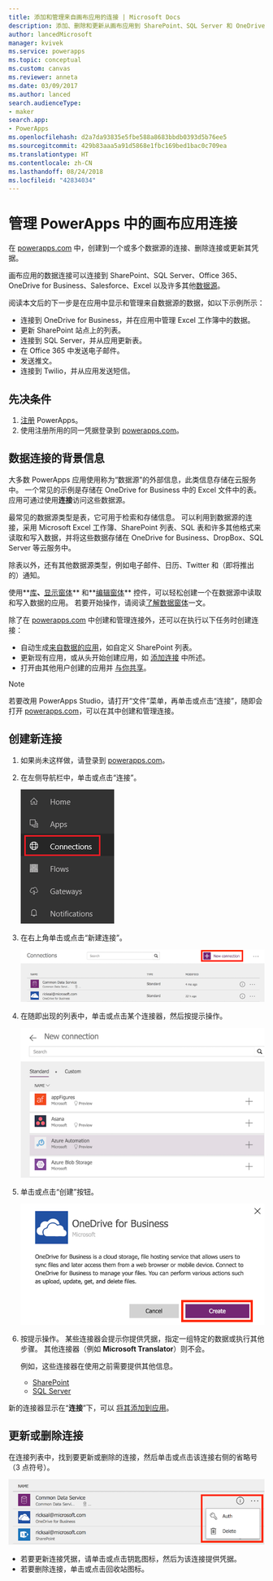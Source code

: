 ```yaml
---
title: 添加和管理来自画布应用的连接 | Microsoft Docs
description: 添加、删除和更新从画布应用到 SharePoint、SQL Server 和 OneDrive for Business 等数据源的连接
author: lancedMicrosoft
manager: kvivek
ms.service: powerapps
ms.topic: conceptual
ms.custom: canvas
ms.reviewer: anneta
ms.date: 03/09/2017
ms.author: lanced
search.audienceType:
- maker
search.app:
- PowerApps
ms.openlocfilehash: d2a7da93835e5fbe588a8683bbdb0393d5b76ee5
ms.sourcegitcommit: 429b83aaa5a91d5868e1fbc169bed1bac0c709ea
ms.translationtype: HT
ms.contentlocale: zh-CN
ms.lasthandoff: 08/24/2018
ms.locfileid: "42834034"
---
```

# <a name="manage-canvas-app-connections-in-powerapps"></a>管理 PowerApps 中的画布应用连接
在 [powerapps.com](https://web.powerapps.com?utm_source=padocs&utm_medium=linkinadoc&utm_campaign=referralsfromdoc) 中，创建到一个或多个数据源的连接、删除连接或更新其凭据。

画布应用的数据连接可以连接到 SharePoint、SQL Server、Office 365、OneDrive for Business、Salesforce、Excel 以及许多其他[数据源](connections-list.md)。

阅读本文后的下一步是在应用中显示和管理来自数据源的数据，如以下示例所示：

* 连接到 OneDrive for Business，并在应用中管理 Excel 工作簿中的数据。
* 更新 SharePoint 站点上的列表。
* 连接到 SQL Server，并从应用更新表。
* 在 Office 365 中发送电子邮件。
* 发送推文。
* 连接到 Twilio，并从应用发送短信。

## <a name="prerequisites"></a>先决条件
1. [注册](../signup-for-powerapps.md) PowerApps。
2. 使用注册所用的同一凭据登录到 [powerapps.com](https://web.powerapps.com?utm_source=padocs&utm_medium=linkinadoc&utm_campaign=referralsfromdoc)。

## <a name="background-on-data-connections"></a>数据连接的背景信息
大多数 PowerApps 应用使用称为“数据源”的外部信息，此类信息存储在云服务中。 一个常见的示例是存储在 OneDrive for Business 中的 Excel 文件中的表。 应用可通过使用**连接**访问这些数据源。

最常见的数据源类型是表，它可用于检索和存储信息。 可以利用到数据源的连接，采用 Microsoft Excel 工作簿、SharePoint 列表、SQL 表和许多其他格式来读取和写入数据，并将这些数据存储在 OneDrive for Business、DropBox、SQL Server 等云服务中。

除表以外，还有其他数据源类型，例如电子邮件、日历、Twitter 和（即将推出的）通知。

使用**[库](controls/control-gallery.md)**、**[显示窗体](controls/control-form-detail.md)** 和**[编辑窗体](controls/control-form-detail.md)** 控件，可以轻松创建一个在数据源中读取和写入数据的应用。 若要开始操作，请阅读[了解数据窗体](working-with-forms.md)一文。

除了在 [powerapps.com](https://web.powerapps.com?utm_source=padocs&utm_medium=linkinadoc&utm_campaign=referralsfromdoc) 中创建和管理连接外，还可以在执行以下任务时创建连接：

* 自动生成[来自数据的应用](app-from-sharepoint.md)，如自定义 SharePoint 列表。
* 更新现有应用，或从头开始创建应用，如 [添加连接](add-data-connection.md) 中所述。
* 打开由其他用户创建的应用并 [与你共享](share-app.md)。

> [!NOTE]
> 若要改用 PowerApps Studio，请打开“文件”菜单，再单击或点击“连接”，随即会打开 [powerapps.com](https://web.powerapps.com?utm_source=padocs&utm_medium=linkinadoc&utm_campaign=referralsfromdoc)，可以在其中创建和管理连接。

## <a name="create-a-new-connection"></a>创建新连接
1. 如果尚未这样做，请登录到 [powerapps.com](https://web.powerapps.com?utm_source=padocs&utm_medium=linkinadoc&utm_campaign=referralsfromdoc)。
2. 在左侧导航栏中，单击或点击“连接”。
   
    ![连接管理](./media/add-manage-connections/open-connections.png)
3. 在右上角单击或点击“新建连接”。
   
    ![连接 添加](./media/add-manage-connections/add-connection.png)
4. 在随即出现的列表中，单击或点击某个连接器，然后按提示操作。
   
   ![连接 添加](./media/add-manage-connections/choose-connection.png)
5. 单击或点击“创建”按钮。
   
   ![连接 添加](./media/add-manage-connections/create-connection.png)
6. 按提示操作。 某些连接器会提示你提供凭据，指定一组特定的数据或执行其他步骤。 其他连接器（例如 **Microsoft Translator**）则不会。
   
   例如，这些连接器在使用之前需要提供其他信息。
   
   * [SharePoint](connections/connection-sharepoint-online.md)
   * [SQL Server](connections/connection-azure-sqldatabase.md)

新的连接器显示在“**连接**”下，可以 [将其添加到应用](add-data-connection.md)。

## <a name="update-or-delete-a-connection"></a>更新或删除连接
在连接列表中，找到要更新或删除的连接，然后单击或点击该连接右侧的省略号（3 点符号）。

![更新连接](./media/add-manage-connections/auth-or-delete.png)

* 若要更新连接凭据，请单击或点击钥匙图标，然后为该连接提供凭据。
* 若要删除连接，单击或点击回收站图标。

